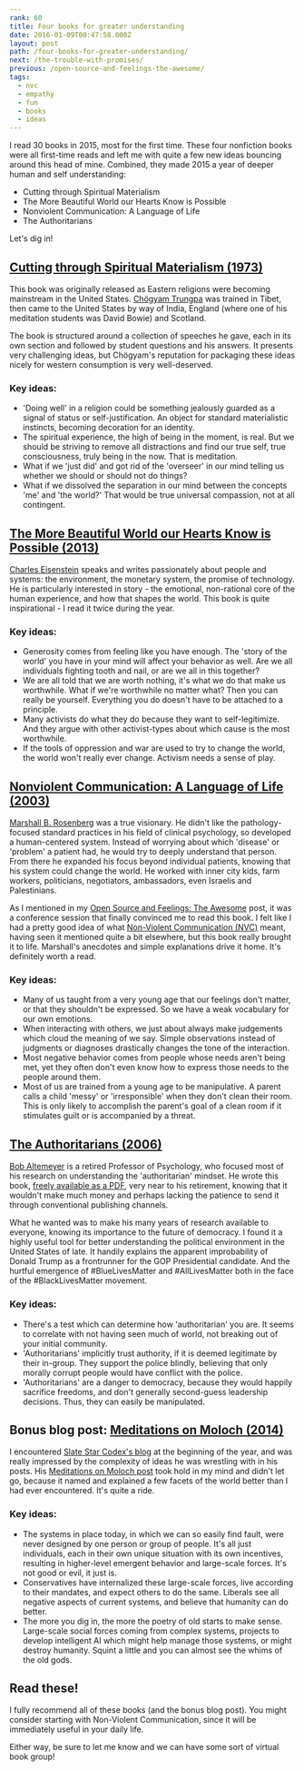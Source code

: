 ```yaml
---
rank: 60
title: Four books for greater understanding
date: 2016-01-09T00:47:58.000Z
layout: post
path: /four-books-for-greater-understanding/
next: /the-trouble-with-promises/
previous: /open-source-and-feelings-the-awesome/
tags:
  - nvc
  - empathy
  - fun
  - books
  - ideas
---
```


I read 30 books in 2015, most for the first time. These four nonfiction books were all first-time reads and left me with quite a few new ideas bouncing around this head of mine. Combined, they made 2015 a year of deeper human and self understanding:

* Cutting through Spiritual Materialism
* The More Beautiful World our Hearts Know is Possible
* Nonviolent Communication: A Language of Life
* The Authoritarians

Let's dig in!

<div class='fold'></div>

## [Cutting through Spiritual Materialism (1973)](https://en.wikipedia.org/wiki/Cutting_Through_Spiritual_Materialism)

This book was originally released as Eastern religions were becoming mainstream in the United States. [Chögyam Trungpa](https://en.wikipedia.org/wiki/Ch%C3%B6gyam_Trungpa) was trained in Tibet, then came to the United States by way of India, England (where one of his meditation students was David Bowie) and Scotland.

The book is structured around a collection of speeches he gave, each in its own section and followed by student questions and his answers. It presents very challenging ideas, but Chögyam's reputation for packaging these ideas nicely for western consumption is very well-deserved.

### Key ideas:

* 'Doing well' in a religion could be something jealously guarded as a signal of status or self-justification. An object for standard materialistic instincts, becoming decoration for an identity.
* The spiritual experience, the high of being in the moment, is real. But we should be striving to remove all distractions and find our true self, true consciousness, truly being in the now. That is meditation.
* What if we 'just did' and got rid of the 'overseer' in our mind telling us whether we should or should not do things?
* What if we dissolved the separation in our mind between the concepts 'me' and 'the world?' That would be true universal compassion, not at all contingent.

## [The More Beautiful World our Hearts Know is Possible (2013)](http://charleseisenstein.net/project/the-more-beautiful-world-our-hearts-know-is-possible/)

[Charles Eisenstein](http://charleseisenstein.net/) speaks and writes passionately about people and systems: the environment, the monetary system, the promise of technology. He is particularly interested in story - the emotional, non-rational core of the human experience, and how that shapes the world. This book is quite inspirational - I read it twice during the year.

### Key ideas:

* Generosity comes from feeling like you have enough. The 'story of the world' you have in your mind will affect your behavior as well. Are we all individuals fighting tooth and nail, or are we all in this together?
* We are all told that we are worth nothing, it's what we do that make us worthwhile. What if we're worthwhile no matter what? Then you can really be yourself. Everything you do doesn't have to be attached to a principle.
* Many activists do what they do because they want to self-legitimize. And they argue with other activist-types about which cause is the most worthwhile.
* If the tools of oppression and war are used to try to change the world, the world won't really ever change. Activism needs a sense of play.

## [Nonviolent Communication: A Language of Life (2003)](http://www.amazon.com/Nonviolent-Communication-A-Language-Life/dp/1892005034)

[Marshall B. Rosenberg](https://en.wikipedia.org/wiki/Marshall_Rosenberg) was a true visionary. He didn't like the pathology-focused standard practices in his field of clinical psychology, so developed a human-centered system. Instead of worrying about which 'disease' or 'problem' a patient had, he would try to deeply understand that person. From there he expanded his focus beyond individual patients, knowing that his system could change the world. He worked with inner city kids, farm workers, politicians, negotiators, ambassadors, even Israelis and Palestinians.

As I mentioned in my [Open Source and Feelings: The Awesome](/open-source-and-feelings-the-awesome/) post, it was a conference session that finally convinced me to read this book. I felt like I had a pretty good idea of what [Non-Violent Communication (NVC)](https://en.wikipedia.org/wiki/Nonviolent_Communication) meant, having seen it mentioned quite a bit elsewhere, but this book really brought it to life. Marshall's anecdotes and simple explanations drive it home. It's definitely worth a read.

### Key ideas:

* Many of us taught from a very young age that our feelings don't matter, or that they shouldn't be expressed. So we have a weak vocabulary for our own emotions.
* When interacting with others, we just about always make judgements which cloud the meaning of we say. Simple observations instead of judgments or diagnoses drastically changes the tone of the interaction.
* Most negative behavior comes from people whose needs aren't being met, yet they often don't even know how to express those needs to the people around them.
* Most of us are trained from a young age to be manipulative. A parent calls a child 'messy' or 'irresponsible' when they don't clean their room. This is only likely to accomplish the parent's goal of a clean room if it stimulates guilt or is accompanied by a threat.

## [The Authoritarians (2006)](http://home.cc.umanitoba.ca/~altemey/)

[Bob Altemeyer](https://en.wikipedia.org/wiki/Bob_Altemeyer) is a retired Professor of Psychology, who focused most of his research on understanding the 'authoritarian' mindset. He wrote this book, [freely available as a PDF](http://home.cc.umanitoba.ca/~altemey/), very near to his retirement, knowing that it wouldn't make much money and perhaps lacking the patience to send it through conventional publishing channels.

What he wanted was to make his many years of research available to everyone, knowing its importance to the future of democracy. I found it a highly useful tool for better understanding the political environment in the United States of late. It handily explains the apparent improbability of Donald Trump as a frontrunner for the GOP Presidential candidate. And the hurtful emergence of #BlueLivesMatter and #AllLivesMatter both in the face of the #BlackLivesMatter movement.

### Key ideas:

* There's a test which can determine how 'authoritarian' you are. It seems to correlate with not having seen much of world, not breaking out of your initial community.
* 'Authoritarians' implicitly trust authority, if it is deemed legitimate by their in-group. They support the police blindly, believing that only morally corrupt people would have conflict with the police.
* 'Authoritarians' are a danger to democracy, because they would happily sacrifice freedoms, and don't generally second-guess leadership decisions. Thus, they can easily be manipulated.

## Bonus blog post: [Meditations on Moloch (2014)](http://slatestarcodex.com/2014/07/30/meditations-on-moloch/)

I encountered [Slate Star Codex's blog](http://slatestarcodex.com/) at the beginning of the year, and was really impressed by the complexity of ideas he was wrestling with in his posts. His [Meditations on Moloch post](http://slatestarcodex.com/2014/07/30/meditations-on-moloch/) took hold in my mind and didn't let go, because it named and explained a few facets of the world better than I had ever encountered. It's quite a ride.

### Key ideas:

* The systems in place today, in which we can so easily find fault, were never designed by one person or group of people. It's all just individuals, each in their own unique situation with its own incentives, resulting in higher-level emergent behavior and large-scale forces. It's not good or evil, it just is.
* Conservatives have internalized these large-scale forces, live according to their mandates, and expect others to do the same. Liberals see all negative aspects of current systems, and believe that humanity can do better.
* The more you dig in, the more the poetry of old starts to make sense. Large-scale social forces coming from complex systems, projects to develop intelligent AI which might help manage those systems, or might destroy humanity. Squint a little and you can almost see the whims of the old gods.

## Read these!

I fully recommend all of these books (and the bonus blog post). You might consider starting with Non-Violent Communication, since it will be immediately useful in your daily life.

Either way, be sure to let me know and we can have some sort of virtual book group!
